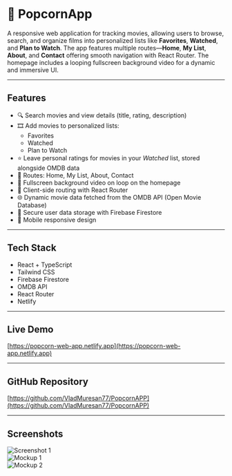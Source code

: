 # 🍿 PopcornApp

A responsive web application for tracking movies, allowing users to browse, search, and organize films into personalized lists like **Favorites**, **Watched**, and **Plan to Watch**. The app features multiple routes—**Home**, **My List**, **About**, and **Contact** offering smooth navigation with React Router. The homepage includes a looping fullscreen background video for a dynamic and immersive UI.

---

## Features

- 🔍 Search movies and view details (title, rating, description)  
- 🎞️ Add movies to personalized lists:  
  - Favorites  
  - Watched  
  - Plan to Watch  
- ⭐ Leave personal ratings for movies in your *Watched* list, stored alongside OMDB data  
- 📂 Routes: Home, My List, About, Contact  
- 🌄 Fullscreen background video on loop on the homepage  
- 🔁 Client-side routing with React Router  
- 🌐 Dynamic movie data fetched from the OMDB API (Open Movie Database)  
- 🔐 Secure user data storage with Firebase Firestore  
- 📱 Mobile responsive design  

---

## Tech Stack

- React + TypeScript  
- Tailwind CSS  
- Firebase Firestore  
- OMDB API  
- React Router  
- Netlify  

---

## Live Demo

[https://popcorn-web-app.netlify.app](https://popcorn-web-app.netlify.app)

---

## GitHub Repository

[https://github.com/VladMuresan77/PopcornAPP](https://github.com/VladMuresan77/PopcornAPP)

---

## Screenshots

![Screenshot 1](https://github.com/user-attachments/assets/367074be-ec2d-4bd2-93b9-9f2aa95e9901)  
![Mockup 1](https://github.com/user-attachments/assets/70b1401d-56e9-4f5f-a4c2-8052bd790bb9)  
![Mockup 2](https://github.com/user-attachments/assets/37d45de8-a8d4-48b3-96e5-39a73cab3087)
